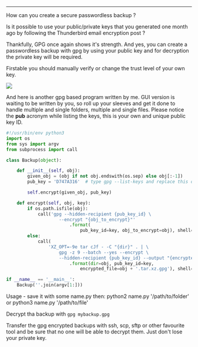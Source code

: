 
---

How can you create a secure passwordless backup ?

Is it possible to use your public/private keys that you generated one month ago by following the Thunderbird email encryption post ?

Thankfully, GPG once again shows it's strength. And yes, you can create a passwordless backup with gpg by using your public key and for decryption the private key will be required.

Firstable you should manually verify or change the trust level of your own key.

![]({|img|}/1misc/gpg-trust-key.png)

And here is another gpg based program written by me. GUI version is waiting to be written by you, so roll up your sleeves and get it done to handle multiple and single folders, multiple and single files. Please notice the **pub** acronym while listing the keys, this is your own and unique public key ID.

```python
#!/usr/bin/env python3
import os
from sys import argv
from subprocess import call

class Backup(object):

    def __init__(self, obj):
        given_obj = (obj if not obj.endswith(os.sep) else obj[:-1])
        pub_key = 'D747A316'  # type gpg --list-keys and replace this one

        self.encrypt(given_obj, pub_key)

    def encrypt(self, obj, key):
        if os.path.isfile(obj):
            call('gpg --hidden-recipient {pub_key_id} \
                    --encrypt "{obj_to_encrypt}"'
                        .format(
                            pub_key_id=key, obj_to_encrypt=obj), shell=True)
        else:
            call(
                'XZ_OPT=-9e tar cJf - -C "{dir}" . | \
                    gpg -z 9 --batch --yes --encrypt \
                    --hidden-recipient {pub_key_id} --output "{encrypted_file}"'
                        .format(dir=obj, pub_key_id=key,
                            encrypted_file=obj + '.tar.xz.gpg'), shell=True)

if __name__ == '__main__':
    Backup(''.join(argv[1:]))
```

Usage - save it with some name.py then: python2 name.py '/path/to/folder' or python3 name.py '/path/to/file'

Decrypt tha backup with `gpg mybackup.gpg`

Transfer the gpg encrypted backups with ssh, scp, sftp or other favourite tool and be sure that no one will be able to decrypt them. Just don't lose your private key.
